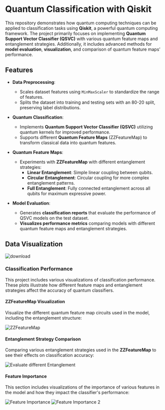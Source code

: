 # Quantum Classification with Qiskit

This repository demonstrates how quantum computing techniques can be applied to classification tasks using **Qiskit**, a powerful quantum computing framework. The project primarily focuses on implementing **Quantum Support Vector Classifier (QSVC)** with various quantum feature maps and entanglement strategies. Additionally, it includes advanced methods for **model evaluation**, **visualization**, and comparison of quantum feature maps' performance.

## Features

- **Data Preprocessing**: 
    - Scales dataset features using `MinMaxScaler` to standardize the range of features.
    - Splits the dataset into training and testing sets with an 80-20 split, preserving label distributions.

- **Quantum Classification**: 
    - Implements **Quantum Support Vector Classifier (QSVC)** utilizing quantum kernels for improved performance.
    - Supports different **Quantum Feature Maps** (ZZFeatureMap) to transform classical data into quantum features.

- **Quantum Feature Maps**: 
    - Experiments with **ZZFeatureMap** with different entanglement strategies:
        - **Linear Entanglement**: Simple linear coupling between qubits.
        - **Circular Entanglement**: Circular coupling for more complex entanglement patterns.
        - **Full Entanglement**: Fully connected entanglement across all qubits for maximum expressive power.
    
- **Model Evaluation**:
    - Generates **classification reports** that evaluate the performance of QSVC models on the test dataset.
    - **Visualizes performance metrics** comparing models with different quantum feature maps and entanglement strategies.

## Data Visualization
![download](https://github.com/user-attachments/assets/4ea25028-6266-43f9-9de1-a70dc59ae84a)

### Classification Performance

This project includes various visualizations of classification performance. These plots illustrate how different feature maps and entanglement strategies affect the accuracy of quantum classifiers.

#### ZZFeatureMap Visualization

Visualize the different quantum feature map circuits used in the model, including the entanglement structure:

![ZZFeatureMap](https://github.com/user-attachments/assets/941b1d8a-3fc8-45a3-8d0f-e7f43e620093)

#### Entanglement Strategy Comparison

Comparing various entanglement strategies used in the **ZZFeatureMap** to see their effects on classification accuracy:

![Evaluate different Entanglement](https://github.com/user-attachments/assets/8ca6532d-f330-401e-8931-54911c9b1158)

#### Feature Importance

This section includes visualizations of the importance of various features in the model and how they impact the classifier's performance:

![Feature Importance](https://github.com/user-attachments/assets/eccd4392-9034-45ed-a3c1-ff98dd46a674)
![Feature Importance 2](https://github.com/user-attachments/assets/041d0090-2653-42c4-9830-d3f3b63e1a09)

